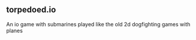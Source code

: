 torpedoed.io
----------------------
An io game with submarines played like the old 2d dogfighting games with planes
